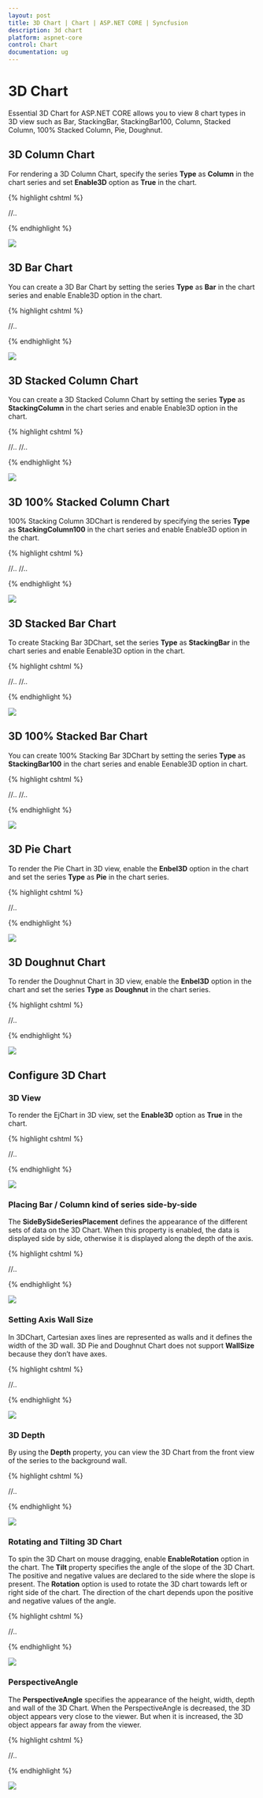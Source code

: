 ```yaml
---
layout: post
title: 3D Chart | Chart | ASP.NET CORE | Syncfusion
description: 3d chart
platform: aspnet-core
control: Chart
documentation: ug
---
```


# 3D Chart

Essential 3D Chart for ASP.NET CORE allows you to view 8 chart types in 3D view such as Bar, StackingBar, StackingBar100, Column, Stacked Column, 100% Stacked Column, Pie, Doughnut.

## 3D Column Chart

For rendering a 3D Column Chart, specify the series **Type** as **Column** in the chart series and set **Enable3D** option as **True** in the chart.

{% highlight cshtml %}

<ej-chart id="container" enable3d="true">
    <e-chart-series>
        <e-series type="Column">
            <e-points>
             //..
            </e-points>
        </e-series>
    </e-chart-series>
</ej-chart>

{% endhighlight %}

![](3D-Chart_images/3D-Chart_img1.png)


## 3D Bar Chart

You can create a 3D Bar Chart by setting the series **Type** as **Bar** in the chart series and enable Enable3D option in the chart.

{% highlight cshtml %}

<ej-chart id="container" enable3d="true">
     <e-chart-series>
        <e-series type="Bar">
            <e-points>
             //..
            </e-points>
        </e-series>
    </e-chart-series>
</ej-chart>

{% endhighlight %}

![](3D-Chart_images/3D-Chart_img2.png)


## 3D Stacked Column Chart

You can create a 3D Stacked Column Chart by setting the series **Type** as **StackingColumn** in the chart series and enable Enable3D option in the chart.

{% highlight cshtml %}

<ej-chart id="container" enable3d="true">
    <e-chart-series>
        <e-series type="StackingColumn">
            <e-points>
             //..
            </e-points>
        </e-series>
        <e-series type="StackingColumn">
            <e-points>
             //..
            </e-points>
        </e-series>
    </e-chart-series>
</ej-chart>

{% endhighlight %}

![](3D-Chart_images/3D-Chart_img3.png)

## 3D 100% Stacked Column Chart

100% Stacking Column 3DChart is rendered by specifying the series **Type** as **StackingColumn100** in the chart series and enable Enable3D option in the chart.

{% highlight cshtml %}

<ej-chart id="container" enable3d="true">
    <e-chart-series>
        <e-series type="StackingColumn100">
            <e-points>
             //..
            </e-points>
        </e-series>
        <e-series type="StackingColumn100">
            <e-points>
             //..
            </e-points>
        </e-series>
    </e-chart-series>
</ej-chart>

{% endhighlight %}

![](3D-Chart_images/3D-Chart_img4.png)


## 3D Stacked Bar Chart

To create Stacking Bar 3DChart, set the series **Type** as **StackingBar** in the chart series and enable Eenable3D option in the chart.

{% highlight cshtml %}

<ej-chart id="container" enable3d="true">
    <e-chart-series>
        <e-series type="StackingBar">
            <e-points>
             //..
            </e-points>
        </e-series>
        <e-series type="StackingBar">
            <e-points>
             //..
            </e-points>
        </e-series>
    </e-chart-series>
</ej-chart>

{% endhighlight %}

![](3D-Chart_images/3D-Chart_img5.png)


## 3D 100% Stacked Bar Chart

You can create 100% Stacking Bar 3DChart by setting the series **Type** as **StackingBar100** in the chart series and enable Eenable3D option in chart.

{% highlight cshtml %}

<ej-chart id="container" enable3d="true">
    <e-chart-series>
        <e-series type="StackingBar100">
            <e-points>
             //..
            </e-points>
        </e-series>
        <e-series type="StackingBar100">
            <e-points>
             //..
            </e-points>
        </e-series>
    </e-chart-series>
</ej-chart>

{% endhighlight %}

![](3D-Chart_images/3D-Chart_img6.png)


## 3D Pie Chart

To render the Pie Chart in 3D view, enable the **Enbel3D** option in the chart and set the series **Type** as **Pie** in the chart series.

{% highlight cshtml %}

<ej-chart id="container" enable3d="true">
    <e-chart-series>
        <e-series type="Pie">
            <e-points>
             //..
            </e-points>
        </e-series>
    </e-chart-series>
</ej-chart>

{% endhighlight %}

![](3D-Chart_images/3D-Chart_img7.png)


## 3D Doughnut Chart

To render the Doughnut Chart in 3D view, enable the **Enbel3D** option in the chart and set the series **Type** as **Doughnut** in the chart series.

{% highlight cshtml %}

<ej-chart id="container" enable3d="true">
 <e-chart-series>
        <e-series type="Doughnut">
            <e-points>
             //..
            </e-points>
        </e-series>
    </e-chart-series>
</ej-chart>

{% endhighlight %}

![](3D-Chart_images/3D-Chart_img8.png)


## Configure 3D Chart

### 3D View

To render the EjChart in 3D view, set the **Enable3D** option as **True** in the chart.

{% highlight cshtml %}

<ej-chart id="container" enable3d="true">

//..

</ej-chart>

{% endhighlight %}


![](3D-Chart_images/3D-Chart_img9.png)


### Placing Bar / Column kind of series side-by-side
 
 The **SideBySideSeriesPlacement** defines the appearance of the different sets of data on the 3D Chart. When this property is enabled, the data is displayed side by side, otherwise it is displayed along the depth of the axis.
 
 {% highlight cshtml %}

<ej-chart id="container" enable3d="true" side-by-side-series-placement="true">

//..

</ej-chart>

{% endhighlight %}


![](3D-Chart_images/3D-Chart_img10.png)


### Setting Axis Wall Size

In 3DChart, Cartesian axes lines are represented as walls and it defines the width of the 3D wall. 3D Pie and Doughnut Chart does not support **WallSize** because they don’t have axes.  

{% highlight cshtml %}

<ej-chart id="container" enable3d="true" wall-size="10">

//..

</ej-chart>

{% endhighlight %}


![](3D-Chart_images/3D-Chart_img11.png)


### 3D Depth

By using the **Depth** property, you can view the 3D Chart from the front view of the series to the background wall.

{% highlight cshtml %}

<ej-chart id="container" enable3d="true" depth="120">

//..

</ej-chart>

{% endhighlight %}


![](3D-Chart_images/3D-Chart_img12.png)


### Rotating and Tilting 3D Chart

To spin the 3D Chart on mouse dragging, enable **EnableRotation** option in the chart. The **Tilt** property specifies the angle of the slope of the 3D Chart. The positive and negative values are declared to the side where the slope is present. The **Rotation** option is used to rotate the 3D chart towards left or right side of the chart. The direction of the chart depends upon the positive and negative values of the angle.  

{% highlight cshtml %}

<ej-chart id="container" enable3d="true" tilt="10" rotation="40" enable-rotation="true">

//..

</ej-chart>

{% endhighlight %}


![](3D-Chart_images/3D-Chart_img13.png)


### PerspectiveAngle	

The **PerspectiveAngle** specifies the appearance of the height, width, depth and wall of the 3D Chart. When the PerspectiveAngle is decreased, the 3D object appears very close to the viewer. But when it is increased, the 3D object appears far away from the viewer. 

{% highlight cshtml %}

<ej-chart id="container" enable3d="true" perspective-angle="150">

//..

</ej-chart>

{% endhighlight %}

![](3D-Chart_images/3D-Chart_img14.png)